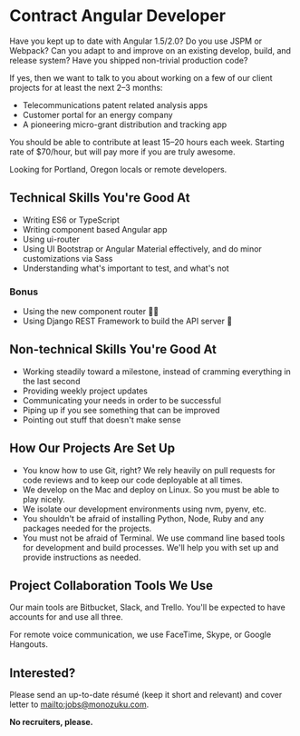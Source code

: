 <!--
Title: Contract Angular Developer
Print Footer Left: %title
Print Footer Right: %page of %total ● %date, %time

-->

# Contract Angular Developer

Have you kept up to date with Angular 1.5/2.0? Do you use JSPM or Webpack? Can you adapt to and improve on an existing develop, build, and release system? Have you shipped non-trivial production code?

If yes, then we want to talk to you about working on a few of our client projects for at least the next 2–3 months:

* Telecommunications patent related analysis apps
* Customer portal for an energy company
* A pioneering micro-grant distribution and tracking app

You should be able to contribute at least 15–20 hours each week. Starting rate of $70/hour, but will pay more if you are truly awesome.

Looking for Portland, Oregon locals or remote developers.

## Technical Skills You're Good At

* Writing ES6 or TypeScript
* Writing component based Angular app
* Using ui-router
* Using UI Bootstrap or Angular Material effectively, and do minor customizations via Sass
* Understanding what's important to test, and what's not

### Bonus

* Using the new component router 👍🏼
* Using Django REST Framework to build the API server 💪

## Non-technical Skills You're Good At

* Working steadily toward a milestone, instead of cramming everything in the last second
* Providing weekly project updates
* Communicating your needs in order to be successful
* Piping up if you see something that can be improved
* Pointing out stuff that doesn't make sense

## How Our Projects Are Set Up

* You know how to use Git, right? We rely heavily on pull requests for code reviews and to keep our code deployable at all times.
* We develop on the Mac and deploy on Linux. So you must be able to play nicely.
* We isolate our development environments using nvm, pyenv, etc.
* You shouldn't be afraid of installing Python, Node, Ruby and any packages needed for the projects.
* You must not be afraid of Terminal. We use command line based tools for development and build processes. We'll help you with set up and provide instructions as needed.

## Project Collaboration Tools We Use

Our main tools are Bitbucket, Slack, and Trello. You'll be expected to have
accounts for and use all three.

For remote voice communication, we use FaceTime, Skype, or Google Hangouts.

## Interested?

Please send an up-to-date résumé (keep it short and relevant) and cover letter to <mailto:jobs@monozuku.com>.

**No recruiters, please.**
